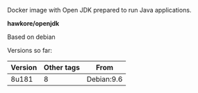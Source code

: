 Docker image with Open JDK prepared to run Java applications.

**hawkore/openjdk**

Based on debian

Versions so far:

| Version | Other tags | From       |
| ------- | ---------- | ---------- |
| 8u181   | 8          | Debian:9.6 |